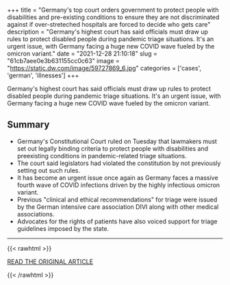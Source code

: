 +++
title = "Germany's top court orders government to protect people with disabilities and pre-existing conditions to ensure they are not discriminated against if over-streteched hospitals are forced to decide who gets care"
description = "Germany's highest court has said officials must draw up rules to protect disabled people during pandemic triage situations. It's an urgent issue, with Germany facing a huge new COVID wave fueled by the omicron variant."
date = "2021-12-28 21:10:18"
slug = "61cb7aee0e3b631155cc0c63"
image = "https://static.dw.com/image/59727869_6.jpg"
categories = ['cases', 'german', 'illnesses']
+++

Germany's highest court has said officials must draw up rules to protect disabled people during pandemic triage situations. It's an urgent issue, with Germany facing a huge new COVID wave fueled by the omicron variant.

## Summary

- Germany's Constitutional Court ruled on Tuesday that lawmakers must set out legally binding criteria to protect people with disabilities and preexisting conditions in pandemic-related triage situations.
- The court said legislators had violated the constitution by not previously setting out such rules.
- It has become an urgent issue once again as Germany faces a massive fourth wave of COVID infections driven by the highly infectious omicron variant.
- Previous "clinical and ethical recommendations" for triage were issued by the German intensive care association DIVI along with other medical associations.
- Advocates for the rights of patients have also voiced support for triage guidelines imposed by the state.

---

{{< rawhtml >}}
  <p class="article-category">
    <a target="_blank" href="https://m.dw.com/en/covid-germany-must-protect-disabled-people-in-triage-cases-court-rules/a-60271619/">READ THE ORIGINAL ARTICLE</a>
  </p>
{{< /rawhtml >}}
